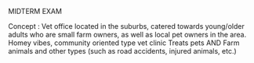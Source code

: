 MIDTERM EXAM

Concept : Vet office located in the suburbs, catered towards young/older adults who are small farm owners, as well as local pet owners in the area. Homey vibes, community oriented type vet clinic
Treats pets AND Farm animals and other types (such as road accidents, injured animals, etc.)
